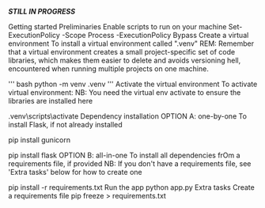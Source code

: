 ***STILL IN PROGRESS***


Getting started
Preliminaries
Enable scripts to run on your machine
Set-ExecutionPolicy -Scope Process -ExecutionPolicy Bypass
Create a virtual environment
To install a virtual environment called ".venv" REM: Remember that a virtual environment creates a small project-specific set of code libraries, which makes them easier to delete and avoids versioning hell, encountered when running multiple projects on one machine.

''' bash
python -m venv .venv
'''
Activate the virtual environment
To activate virtual environment: NB: You need the virtual env activate to ensure the libraries are installed here

.venv\scripts\activate
Dependency installation
OPTION A: one-by-one
To install Flask, if not already installed

pip install gunicorn

pip install flask
OPTION B: all-in-one
To install all dependencies frOm a requirements file, if provided NB: If you don't have a requirements file, see 'Extra tasks' below for how to create one

pip install -r requirements.txt
Run the app
python app.py
Extra tasks
Create a requirements file
pip freeze > requirements.txt
